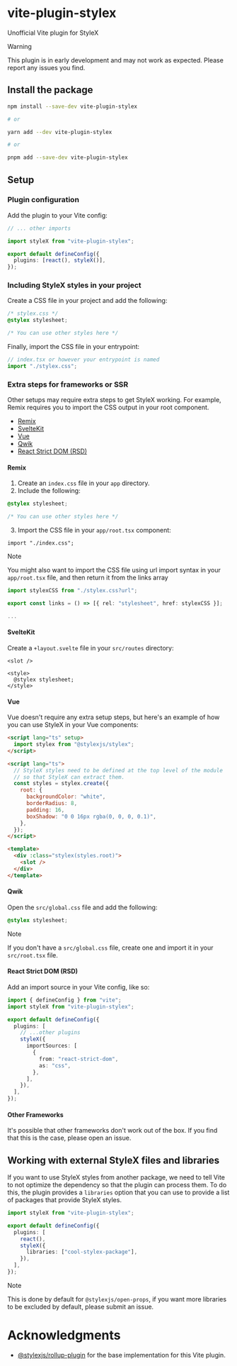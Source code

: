 # vite-plugin-stylex

Unofficial Vite plugin for StyleX

> [!WARNING]  
> This plugin is in early development and may not work as expected. Please report any issues you find.

## Install the package

```bash
npm install --save-dev vite-plugin-stylex

# or

yarn add --dev vite-plugin-stylex

# or

pnpm add --save-dev vite-plugin-stylex
```

## Setup

### Plugin configuration

Add the plugin to your Vite config:

```ts
// ... other imports

import styleX from "vite-plugin-stylex";

export default defineConfig({
  plugins: [react(), styleX()],
});
```

### Including StyleX styles in your project

Create a CSS file in your project and add the following:

```css
/* stylex.css */
@stylex stylesheet;

/* You can use other styles here */
```

Finally, import the CSS file in your entrypoint:

```ts
// index.tsx or however your entrypoint is named
import "./stylex.css";
```

### Extra steps for frameworks or SSR

Other setups may require extra steps to get StyleX working. For example, Remix requires you to import the CSS output in your root component.

- [Remix](#remix)
- [SvelteKit](#sveltekit)
- [Vue](#vue)
- [Qwik](#qwik)
- [React Strict DOM (RSD)](#react-strict-dom-rsd)

#### Remix

1. Create an `index.css` file in your `app` directory.
2. Include the following:

```css
@stylex stylesheet;

/* You can use other styles here */
```

3. Import the CSS file in your `app/root.tsx` component:

```tsx
import "./index.css";
```

> [!NOTE]
> You might also want to import the CSS file using url import syntax in your `app/root.tsx` file, and then return it
> from the links array
>
> ```ts
> import stylexCSS from "./stylex.css?url";
>
> export const links = () => [{ rel: "stylesheet", href: stylexCSS }];
>
> ...
> ```

#### SvelteKit

Create a `+layout.svelte` file in your `src/routes` directory:

```svelte
<slot />

<style>
  @stylex stylesheet;
</style>
```

#### Vue

Vue doesn't require any extra setup steps, but here's an example of how you can use StyleX in your Vue components:

```html
<script lang="ts" setup>
  import stylex from "@stylexjs/stylex";
</script>

<script lang="ts">
  // StyleX styles need to be defined at the top level of the module
  // so that StyleX can extract them.
  const styles = stylex.create({
    root: {
      backgroundColor: "white",
      borderRadius: 8,
      padding: 16,
      boxShadow: "0 0 16px rgba(0, 0, 0, 0.1)",
    },
  });
</script>

<template>
  <div :class="stylex(styles.root)">
    <slot />
  </div>
</template>
```

#### Qwik

Open the `src/global.css` file and add the following:

```css
@stylex stylesheet;
```

> [!NOTE]
> If you don't have a `src/global.css` file, create one and import it in your `src/root.tsx` file.

#### React Strict DOM (RSD)

Add an import source in your Vite config, like so:

```ts
import { defineConfig } from "vite";
import styleX from "vite-plugin-stylex";

export default defineConfig({
  plugins: [
    // ...other plugins
    styleX({
      importSources: [
        {
          from: "react-strict-dom",
          as: "css",
        },
      ],
    }),
  ],
});
```

#### Other Frameworks

It's possible that other frameworks don't work out of the box. If you find that this is the case, please open an issue.

## Working with external StyleX files and libraries

If you want to use StyleX styles from another package, we need to tell Vite to not optimize the dependency so that the plugin can process them. To do this, the plugin provides a `libraries` option that you can use to provide a list of packages that provide StyleX styles.

```ts
import styleX from "vite-plugin-stylex";

export default defineConfig({
  plugins: [
    react(),
    styleX({
      libraries: ["cool-stylex-package"],
    }),
  ],
});
```

> [!NOTE]
> This is done by default for `@stylexjs/open-props`, if you want more libraries to be excluded by default, please submit an issue.

# Acknowledgments

- [@stylexjs/rollup-plugin](https://github.com/facebook/stylex/tree/main/packages/rollup-plugin) for the base implementation for this Vite plugin.
